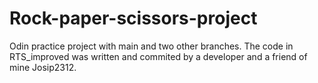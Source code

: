 # Rock-paper-scissors-project

Odin practice project with main and two other branches. The code in RTS_improved was written and commited by 
  a developer and a friend of mine Josip2312. 
